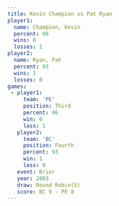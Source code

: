 ```yaml
---
title: Kevin Champion vs Pat Ryan
player1:               
  name: Champion, Kevin
  percent: 86          
  wins: 0              
  losses: 1            
player2:               
  name: Ryan, Pat      
  percent: 93          
  wins: 1              
  losses: 0            
games:
 - player1:         
     team: 'PE'     
     position: Third
     percent: 86    
     win: 0         
     loss: 1        
   player2:          
     team: 'BC'      
     position: Fourth
     percent: 93     
     win: 1          
     loss: 0         
   event: Brier        
   year: 2003          
   draw: Round Robin(5)
   score: BC 9 - PE 8  
---
```

